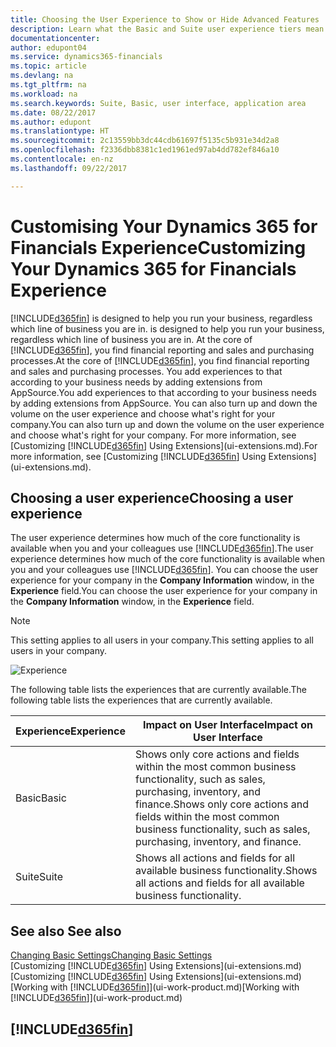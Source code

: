 ```yaml
---
title: Choosing the User Experience to Show or Hide Advanced Features | Microsoft Docs
description: Learn what the Basic and Suite user experience tiers mean for the user interface, application areas, and your company in Dynamics 365 for Financials.
documentationcenter: 
author: edupont04
ms.service: dynamics365-financials
ms.topic: article
ms.devlang: na
ms.tgt_pltfrm: na
ms.workload: na
ms.search.keywords: Suite, Basic, user interface, application area
ms.date: 08/22/2017
ms.author: edupont
ms.translationtype: HT
ms.sourcegitcommit: 2c13559bb3dc44cdb61697f5135c5b931e34d2a8
ms.openlocfilehash: f2336dbb8381c1ed1961ed97ab4dd782ef846a10
ms.contentlocale: en-nz
ms.lasthandoff: 09/22/2017

---
```

# <a name="customizing-your-dynamics-365-for-financials-experience"></a><span data-ttu-id="bf365-103">Customising Your Dynamics 365 for Financials Experience</span><span class="sxs-lookup"><span data-stu-id="bf365-103">Customizing Your Dynamics 365 for Financials Experience</span></span>
[!INCLUDE[d365fin](includes/d365fin_md.md)]<span data-ttu-id="bf365-104"> is designed to help you run your business, regardless which line of business you are in.</span><span class="sxs-lookup"><span data-stu-id="bf365-104"> is designed to help you run your business, regardless which line of business you are in.</span></span> <span data-ttu-id="bf365-105">At the core of [!INCLUDE[d365fin](includes/d365fin_md.md)], you find financial reporting and sales and purchasing processes.</span><span class="sxs-lookup"><span data-stu-id="bf365-105">At the core of [!INCLUDE[d365fin](includes/d365fin_md.md)], you find financial reporting and sales and purchasing processes.</span></span> <span data-ttu-id="bf365-106">You add experiences to that according to your business needs by adding extensions from AppSource.</span><span class="sxs-lookup"><span data-stu-id="bf365-106">You add experiences to that according to your business needs by adding extensions from AppSource.</span></span> <span data-ttu-id="bf365-107">You can also turn up and down the volume on the user experience and choose what's right for your company.</span><span class="sxs-lookup"><span data-stu-id="bf365-107">You can also turn up and down the volume on the user experience and choose what's right for your company.</span></span> <span data-ttu-id="bf365-108">For more information, see [Customizing [!INCLUDE[d365fin](includes/d365fin_md.md)] Using Extensions](ui-extensions.md).</span><span class="sxs-lookup"><span data-stu-id="bf365-108">For more information, see [Customizing [!INCLUDE[d365fin](includes/d365fin_md.md)] Using Extensions](ui-extensions.md).</span></span>

## <a name="choosing-a-user-experience"></a><span data-ttu-id="bf365-109">Choosing a user experience</span><span class="sxs-lookup"><span data-stu-id="bf365-109">Choosing a user experience</span></span>
<span data-ttu-id="bf365-110">The user experience determines how much of the core functionality is available when you and your colleagues use [!INCLUDE[d365fin](includes/d365fin_md.md)].</span><span class="sxs-lookup"><span data-stu-id="bf365-110">The user experience determines how much of the core functionality is available when you and your colleagues use [!INCLUDE[d365fin](includes/d365fin_md.md)].</span></span> <span data-ttu-id="bf365-111">You can choose the user experience for your company in the **Company Information** window, in the **Experience** field.</span><span class="sxs-lookup"><span data-stu-id="bf365-111">You can choose the user experience for your company in the **Company Information** window, in the **Experience** field.</span></span>

> [!NOTE]  
>   <span data-ttu-id="bf365-112">This setting applies to all users in your company.</span><span class="sxs-lookup"><span data-stu-id="bf365-112">This setting applies to all users in your company.</span></span>

![Experience](media/ui-experience/experience.gif)

<span data-ttu-id="bf365-114">The following table lists the experiences that are currently available.</span><span class="sxs-lookup"><span data-stu-id="bf365-114">The following table lists the experiences that are currently available.</span></span>

| <span data-ttu-id="bf365-115">Experience</span><span class="sxs-lookup"><span data-stu-id="bf365-115">Experience</span></span> | <span data-ttu-id="bf365-116">Impact on User Interface</span><span class="sxs-lookup"><span data-stu-id="bf365-116">Impact on User Interface</span></span> |
| --- | --- |
| <span data-ttu-id="bf365-117">Basic</span><span class="sxs-lookup"><span data-stu-id="bf365-117">Basic</span></span> |<span data-ttu-id="bf365-118">Shows only core actions and fields within the most common business functionality, such as sales, purchasing, inventory, and finance.</span><span class="sxs-lookup"><span data-stu-id="bf365-118">Shows only core actions and fields within the most common business functionality, such as sales, purchasing, inventory, and finance.</span></span> |
| <span data-ttu-id="bf365-119">Suite</span><span class="sxs-lookup"><span data-stu-id="bf365-119">Suite</span></span> |<span data-ttu-id="bf365-120">Shows all actions and fields for all available business functionality.</span><span class="sxs-lookup"><span data-stu-id="bf365-120">Shows all actions and fields for all available business functionality.</span></span>|

## <a name="see-also"></a><span data-ttu-id="bf365-121">See also </span><span class="sxs-lookup"><span data-stu-id="bf365-121">See also</span></span>
[<span data-ttu-id="bf365-122">Changing Basic Settings</span><span class="sxs-lookup"><span data-stu-id="bf365-122">Changing Basic Settings</span></span>](ui-change-basic-settings.md)  
<span data-ttu-id="bf365-123">[Customizing [!INCLUDE[d365fin](includes/d365fin_md.md)] Using Extensions](ui-extensions.md)</span><span class="sxs-lookup"><span data-stu-id="bf365-123">[Customizing [!INCLUDE[d365fin](includes/d365fin_md.md)] Using Extensions](ui-extensions.md)</span></span>  
<span data-ttu-id="bf365-124">[Working with [!INCLUDE[d365fin](includes/d365fin_md.md)]](ui-work-product.md)</span><span class="sxs-lookup"><span data-stu-id="bf365-124">[Working with [!INCLUDE[d365fin](includes/d365fin_md.md)]](ui-work-product.md)</span></span>

## [!INCLUDE[d365fin](includes/free_trial_md.md)]


